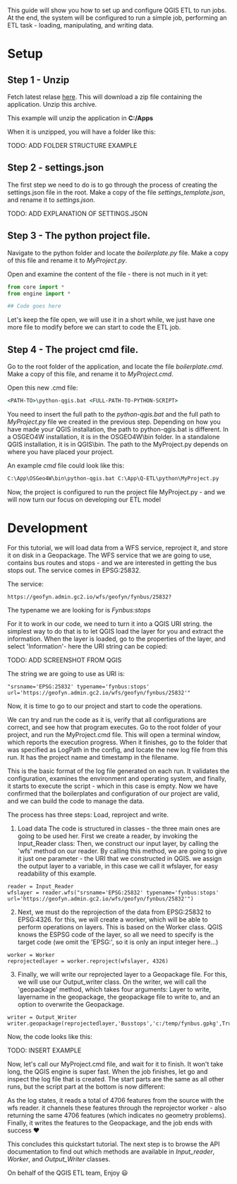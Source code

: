 This guide will show you how to set up and configure QGIS ETL to run jobs.
At the end, the system will be configured to run a simple job, performing an ETL task - loading, manipulating, and writing data.

# Setup

## Step 1 - Unzip 

Fetch latest relase [here](https://github.com/QGEEKS/Q-ETL/releases). This will download a zip file containing the application. Unzip this archive. 

This example will unzip the application in **C:/Apps**

When it is unzipped, you will have a folder like this: 

TODO: ADD FOLDER STRUCTURE EXAMPLE

## Step 2 - settings.json

The first step we need to do is to go through the process of creating the settings.json file in the root.
Make a copy of the file _settings\_template.json_, and rename it to _settings.json_. 

TODO: ADD EXPLANATION OF SETTINGS.JSON

## Step 3 - The python project file.

Navigate to the python folder and locate the _boilerplate.py_ file. Make a copy of this file and rename it to _MyProject.py_.

Open and examine the content of the file - there is not much in it yet:

```python
from core import *
from engine import *

## Code goes here
```

Let's keep the file open, we will use it in a short while, we just have one more file to modify before we can start to code the ETL job.

## Step 4 - The project cmd file.

Go to the root folder of the application, and locate the file _boilerplate.cmd_. Make a copy of this file, and rename it to _MyProject.cmd_.

Open this new .cmd file:

```cmd
<PATH-TO>\python-qgis.bat <FULL-PATH-TO-PYTHON-SCRIPT>
```

You need to insert the full path to the _python-qgis.bat_ and the full path to _MyProject.py_ file we created in the previous step. Depending on how you have made your QGIS installation, the path to python-qgis.bat is different. In a OSGEO4W installation, it is in the OSGEO4W\bin folder. In a standalone QGIS installation, it is in QGIS\bin. The path to the MyProject.py depends on where you have placed your project.

An example _cmd_ file could look like this:
```cmd
C:\App\OSGeo4W\bin\python-qgis.bat C:\App\Q-ETL\python\MyProject.py
```

Now, the project is configured to run the project file MyProject.py - and we will now turn our focus on developing our ETL model

# Development

For this tutorial, we will load data from a WFS service, reproject it, and store it on disk in a Geopackage.
The WFS service that we are going to use, contains bus routes and stops - and we are interested in getting the bus stops out.
The service comes in EPSG:25832.

The service:
```
https://geofyn.admin.gc2.io/wfs/geofyn/fynbus/25832?
```

The typename we are looking for is _Fynbus:stops_

For it to work in our code, we need to turn it into a QGIS URI string. the simplest way to do that is to let QGIS load the layer for you and extract the information.
When the layer is loaded, go to the properties of the layer, and select 'Information'- here the URI string can be copied:

TODO: ADD SCREENSHOT FROM QGIS

The string we are going to use as URI is:

```
"srsname='EPSG:25832' typename='fynbus:stops' url='https://geofyn.admin.gc2.io/wfs/geofyn/fynbus/25832'"
``` 

Now, it is time to go to our project and start to code the operations. 


We can try and run the code as it is, verify that all configurations are correct, and see how that program executes.
Go to the root folder of your project, and run the MyProject.cmd file. This will open a terminal window, which reports the execution progress.
When it finishes, go to the folder that was specified as LogPath in the config, and locate the new log file from this run. It has the project name and timestamp in the filename.

This is the basic format of the log file generated on each run. It validates the configuration, examines the environment and operating system, and finally, it starts to execute the script - which in this case is empty.
Now we have confirmed that the boilerplates and configuration of our project are valid, and we can build the code to manage the data.

The process has three steps: Load, reproject and write.

1. Load data
The code is structured in classes - the three main ones are going to be used her. First we create a reader, by invoking the Input_Reader class:
Then, we construct our input layer, by calling the 'wfs' method on our reader. By calling this method, we are going to give it just one parameter - the URI that we constructed in QGIS. we assign the output layer to a variable, in this case we call it wfslayer, for easy readability of this example. 
```
reader = Input_Reader
wfslayer = reader.wfs("srsname='EPSG:25832' typename='fynbus:stops' url='https://geofyn.admin.gc2.io/wfs/geofyn/fynbus/25832'")
```

2. Next, we must do the reprojection of the data from EPSG:25832 to EPSG:4326. for this, we will create a worker, which will be able to perform operations on layers. This is based on the Worker class. QGIS knows the ESPSG code of the layer, so all we need to specify is the target code (we omit the 'EPSG:', so it is only an input integer here...)
```
worker = Worker
reprojectedlayer = worker.reproject(wfslayer, 4326)
```

3. Finally, we will write our reprojected layer to a Geopackage file. For this, we will use our Output_writer class.
On the writer, we will call the 'geopackage' method, which takes four arguments: Layer to write, layername in the geopackage, the geopackage file to write to, and an option to overwrite the Geopackage.
```
writer = Output_Writer
writer.geopackage(reprojectedlayer,'Busstops','c:/temp/fynbus.gpkg',True)
```

Now, the code looks like this:

TODO: INSERT EXAMPLE

Now, let's call our MyProject.cmd file, and wait for it to finish. It won't take long, the QGIS engine is super fast.
When the job finishes, let go and inspect the log file that is created. The start parts are the same as all other runs, but the script part at the bottom is now different:

As the log states, it reads a total of 4706 features from the source with the wfs reader. it channels these features through the reprojector worker - also returning the same 4706 features (which indicates no geometry problems). Finally, it writes the features to the Geopackage, and the job ends with success ❤️ 

This concludes this quickstart tutorial. The next step is to browse the API documentation to find out which methods are available in _Input\_reader_, _Worker_, and _Output\_Writer_ classes. 

On behalf of the QGIS ETL team, Enjoy 😃 